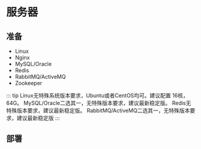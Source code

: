 # 服务器

## 准备

* Linux
* Nginx
* MySQL/Oracle
* Redis
* RabbitMQ/ActiveMQ
* Zookeeper

::: tip
Linux无特殊系统版本要求，Ubuntu或者CentOS均可。建议配置 16核，64G。
MySQL/Oracle二选其一，无特殊版本要求，建议最新稳定版。
Redis无特殊版本要求，建议最新稳定版。
RabbitMQ/ActiveMQ二选其一，无特殊版本要求，建议最新稳定版
:::

## 部署
